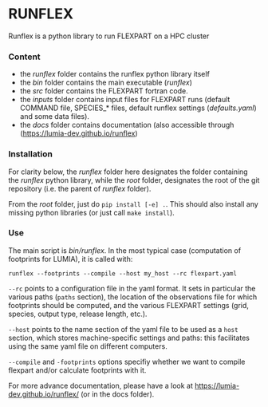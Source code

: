 # RUNFLEX

Runflex is a python library to run FLEXPART on a HPC cluster

### Content
* the _runflex_ folder contains the runflex python library itself
* the _bin_ folder contains the main executable (_runflex_)
* the _src_ folder contains the FLEXPART fortran code.
* the _inputs_ folder contains input files for FLEXPART runs (default COMMAND file, SPECIES_* files, default runflex settings (_defaults.yaml_) and some data files).
* the _docs_ folder contains documentation (also accessible through (https://lumia-dev.github.io/runflex)

### Installation

For clarity below, the _runflex_ folder here designates the folder containing the _runflex_ python library, while the _root_ folder, designates the root of the git repository (i.e. the parent of _runflex_ folder).

From the _root_ folder, just do `pip install [-e] .`. This should also install any missing python libraries (or just call `make install`).

### Use

The main script is _bin/runflex_. In the most typical case (computation of footprints for LUMIA), it is called with:
```
runflex --footprints --compile --host my_host --rc flexpart.yaml
```
`--rc` points to a configuration file in the yaml format. It sets in particular the various paths (`paths` section), the location of the observations file for which footprints should be computed, and the various FLEXPART settings (grid, species, output type, release length, etc.).

`--host` points to the name section of the yaml file to be used as a `host` section, which stores machine-specific settings and paths: this facilitates using the same yaml file on different computers.

`--compile` and `-footprints` options specifiy whether we want to compile flexpart and/or calculate footprints with it.

For more advance documentation, please have a look at https://lumia-dev.github.io/runflex/ (or in the docs folder).